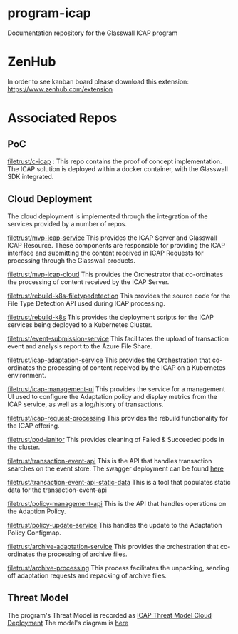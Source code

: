 # program-icap
Documentation repository for the Glasswall ICAP program

# ZenHub
In order to see kanban board please download this extension: https://www.zenhub.com/extension

# Associated Repos

## PoC
[filetrust/c-icap](https://github.com/filetrust/c-icap) : This repo contains the proof of concept implementation. The ICAP solution is deployed within a docker container, with the Glasswall SDK integrated.

## Cloud Deployment
The cloud deployment is implemented through the integration of the services provided by a number of repos.

[filetrust/mvp-icap-service](https://github.com/filetrust/mvp-icap-service) This provides the ICAP Server and Glasswall ICAP Resource. These components are responsible for providing the ICAP interface and submitting the content received in ICAP Requests for processing through the Glasswall products.

[filetrust/mvp-icap-cloud](https://github.com/filetrust/mvp-icap-cloud) This provides the Orchestrator that co-ordinates the processing of content received by the ICAP Server.

[filetrust/rebuild-k8s-filetypedetection](https://github.com/filetrust/rebuild-k8s-filetypedetection) This provides the source code for the File Type Detection API used during ICAP processing.

[filetrust/rebuild-k8s](https://github.com/filetrust/rebuild-k8s) This provides the deployment scripts for the ICAP services being deployed to a Kubernetes Cluster.

[filetrust/event-submission-service](https://github.com/filetrust/event-submission-service) This facilitates the upload of transaction event and analysis report to the Azure File Share.

[filetrust/icap-adaptation-service](https://github.com/filetrust/icap-adaptation-service) This provides the Orchestration that co-ordinates the processing of content received by the ICAP on a Kubernetes environment.

[filetrust/icap-management-ui](https://github.com/filetrust/icap-management-ui) This provides the service for a management UI used to configure the Adaptation policy and display metrics from the ICAP service, as well as a log/history of transactions. 

[filetrust/icap-request-processing](https://github.com/filetrust/icap-request-processing) This provides the rebuild functionality for the ICAP offering.

[filetrust/pod-janitor](https://github.com/filetrust/pod-janitor) This provides cleaning of Failed & Succeeded pods in the cluster.

[filetrust/transaction-event-api](https://github.com/filetrust/transaction-event-api) This is the API that handles transaction searches on the event store. The swagger deployment can be found [here](https://filetrust.github.io/transaction-event-api/#/)

[filetrust/transaction-event-api-static-data](https://github.com/filetrust/transaction-event-api-static-data) This is a tool that populates static data for the transaction-event-api

[filetrust/policy-management-api](https://github.com/filetrust/policy-management-api) This is the API that handles operations on the Adaption Policy.

[filetrust/policy-update-service](https://github.com/filetrust/policy-update-service) This handles the update to the Adaptation Policy Configmap.

[filetrust/archive-adaptation-service](https://github.com/filetrust/archive-adaptation-service) This provides the orchestration that co-ordinates the processing of archive files.

[filetrust/archive-processing](https://github.com/filetrust/archive-processing) This process facilitates the unpacking, sending off adaptation requests and repacking of archive files.

## Threat Model
The program's Threat Model is recorded as [ICAP Threat Model Cloud Deployment](https://glasswall.atlassian.net/browse/THREATMODL-3)
The model's diagram is [here](https://app.lucidchart.com/invitations/accept/43e0cb76-052f-486c-8bfd-166f4ad4ea4f)
